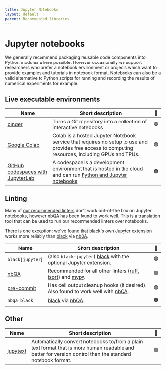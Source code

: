```yaml
---
title: Jupyter Notebooks
layout: default
parent: Recommended libraries
---
```


# Jupyter notebooks

We generally recommend packaging reusable code components into Python modules
where possible. However occasionally we support researchers who prefer a
notebook environment or projects which want to provide examples and tutorials in
notebook format. Notebooks can also be a valid alternative to Python scripts for
running and recording the results of numerical experiments for example.

## Live executable environments

| Name                                                                                                                                                                                                  | Short description                                                                                                                                             | 🚦  |
| ----------------------------------------------------------------------------------------------------------------------------------------------------------------------------------------------------- | ------------------------------------------------------------------------------------------------------------------------------------------------------------- | :-: |
| [binder](https://mybinder.org/)                                                                                                                                                                       | Turns a Git repository into a collection of interactive notebooks                                                                                             | 🟢  |
| [Google Colab](https://colab.google/)                                                                                                                                                                 | Colab is a hosted Jupyter Notebook service that requires no setup to use and provides free access to computing resources, including GPUs and TPUs.            | 🟢  |
| [GitHub codespaces with JupyterLab](https://docs.github.com/en/codespaces/developing-in-a-codespace/getting-started-with-github-codespaces-for-machine-learning#opening-your-codespace-in-jupyterlab) | A codespace is a development environment that is hosted in the cloud and can run [Python and Jupyter notebooks](https://github.com/github/codespaces-jupyter) | 🟠  |

## Linting

Many of [our recommended linters](linting) don't work out-of-the box on Jupyter
notebooks, however [nbQA] has been found to work well. This is a translation
tool that can be used to run our recommended linters over notebooks.

There is one exception: we've found that [black]'s own Jupyter extension works
more reliably than [black] via [nbQA].

| Name             | Short description                                                                | 🚦  |
| ---------------- | -------------------------------------------------------------------------------- | :-: |
| `black[jupyter]` | (also `black-jupyter`) [black] with the optional Jupyter extension.              | 🟢  |
| [nbQA]           | Recommended for all other linters ([ruff], [isort]) and [mypy].                  | 🟢  |
| [pre-commit]     | Has cell output cleanup hooks (if desired). Also found to work well with [nbQA]. | 🟢  |
| `nbqa black`     | [black] via [nbQA].                                                              | 🟠  |

## Other

| Name       | Short description                                                                                                                                         | 🚦  |
| ---------- | --------------------------------------------------------------------------------------------------------------------------------------------------------- | :-: |
| [jupytext] | Automatically convert notebooks to/from a plain text format that is more human readable and better for version control than the standard notebook format. | 🟢  |

<!-- URLs for a more readable table & prose 👆 -->

[black]: https://nbqa.readthedocs.io/en/latest/index.html
[nbQA]: https://nbqa.readthedocs.io/en/latest/index.html
[isort]: https://pycqa.github.io/isort
[ruff]: https://github.com/charliermarsh/ruff
[mypy]: https://mypy.readthedocs.io/en/stable
[pre-commit]: https://github.com/kynan/nbstripout
[jupytext]: https://jupytext.readthedocs.io/en/stable/

<!-- TODO: more sections to consider>

## IDE plugins

## CI

<-->
